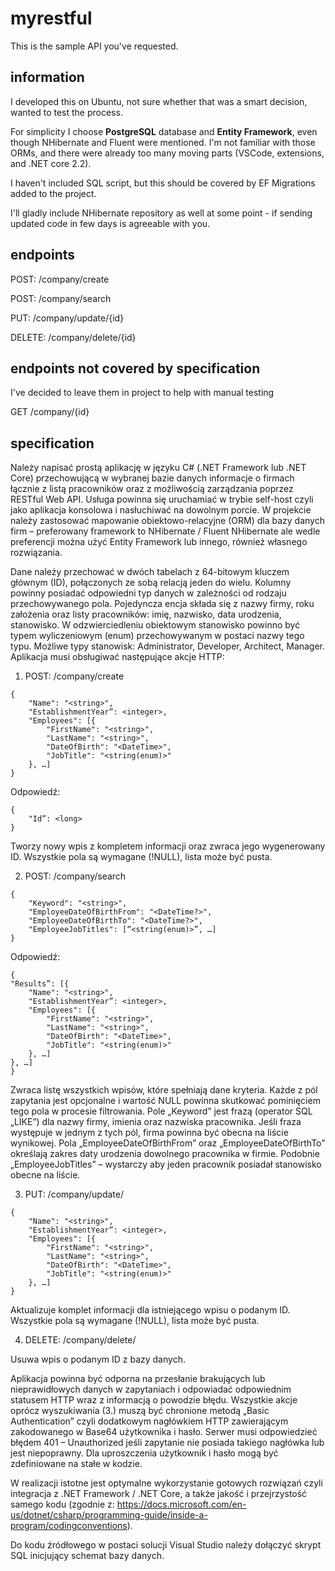 # myrestful
This is the sample API you've requested.

## information
I developed this on Ubuntu, not sure whether that was a smart decision, wanted to test the process.

For simplicity I choose **PostgreSQL** database and **Entity Framework**, even though NHibernate and Fluent were mentioned. I'm not familiar with those ORMs, and there were already too many moving parts (VSCode, extensions, and .NET core 2.2).

I haven't included SQL script, but this should be covered by EF Migrations added to the project.

I'll gladly include NHibernate repository as well at some point - if sending updated code in few days is agreeable with you.

## endpoints
POST: /company/create

POST: /company/search

PUT: /company/update/{id}

DELETE: /company/delete/{id}

## endpoints not covered by specification
I've decided to leave them in project to help with manual testing

GET /company/{id}

## specification
Należy napisać prostą aplikację w języku C# (.NET Framework lub .NET Core) przechowującą w
wybranej bazie danych informacje o firmach łącznie z listą pracowników oraz z możliwością
zarządzania poprzez RESTful Web API. Usługa powinna się uruchamiać w trybie self-host czyli jako
aplikacja konsolowa i nasłuchiwać na dowolnym porcie. W projekcie należy zastosować mapowanie
obiektowo-relacyjne (ORM) dla bazy danych firm – preferowany framework to NHibernate / Fluent
NHibernate ale wedle preferencji można użyć Entity Framework lub innego, również własnego
rozwiązania.

Dane należy przechować w dwóch tabelach z 64-bitowym kluczem głównym (ID), połączonych ze
sobą relacją jeden do wielu. Kolumny powinny posiadać odpowiedni typ danych w zależności od
rodzaju przechowywanego pola. Pojedyncza encja składa się z nazwy firmy, roku założenia oraz listy
pracowników: imię, nazwisko, data urodzenia, stanowisko. W odzwierciedleniu obiektowym
stanowisko powinno być typem wyliczeniowym (enum) przechowywanym w postaci nazwy tego
typu. Możliwe typy stanowisk: Administrator, Developer, Architect, Manager.
Aplikacja musi obsługiwać następujące akcje HTTP:
1. POST: /company/create
```
{
    "Name": "<string>",
    "EstablishmentYear”: <integer>,
    "Employees": [{
        "FirstName": "<string>",
        "LastName": "<string>",
        "DateOfBirth": "<DateTime>",
        "JobTitle": "<string(enum)>"
    }, …]
}
```

Odpowiedź:
```
{
    "Id”: <long>
}
```

Tworzy nowy wpis z kompletem informacji oraz zwraca jego wygenerowany ID. Wszystkie pola są
wymagane (!NULL), lista może być pusta.

2. POST: /company/search

```
{
    "Keyword": "<string>",
    "EmployeeDateOfBirthFrom": "<DateTime?>",
    "EmployeeDateOfBirthTo": "<DateTime?>",
    "EmployeeJobTitles": [“<string(enum)>”, …]
}
```

Odpowiedź:
```
{
"Results”: [{
    "Name": "<string>",
    "EstablishmentYear”: <integer>,
    "Employees": [{
        "FirstName": "<string>",
        "LastName": "<string>",
        "DateOfBirth": "<DateTime>",
        "JobTitle": "<string(enum)>"
    }, …]
}, …]
}
```

Zwraca listę wszystkich wpisów, które spełniają dane kryteria. Każde z pól zapytania jest opcjonalne i
wartość NULL powinna skutkować pominięciem tego pola w procesie filtrowania. Pole „Keyword” jest
frazą (operator SQL „LIKE”) dla nazwy firmy, imienia oraz nazwiska pracownika. Jeśli fraza występuje
w jednym z tych pól, firma powinna być obecna na liście wynikowej. Pola
„EmployeeDateOfBirthFrom” oraz „EmployeeDateOfBirthTo” określają zakres daty urodzenia
dowolnego pracownika w firmie. Podobnie „EmployeeJobTitles” – wystarczy aby jeden pracownik
posiadał stanowisko obecne na liście.

3. PUT: /company/update/<id>
```
{
    "Name": "<string>",
    "EstablishmentYear”: <integer>,
    "Employees": [{
        "FirstName": "<string>",
        "LastName": "<string>",
        "DateOfBirth": "<DateTime>",
        "JobTitle": "<string(enum)>"
    }, …]
}
```

Aktualizuje komplet informacji dla istniejącego wpisu o podanym ID. Wszystkie pola są wymagane
(!NULL), lista może być pusta.

4. DELETE: /company/delete/<id>

Usuwa wpis o podanym ID z bazy danych.

Aplikacja powinna być odporna na przesłanie brakujących lub nieprawidłowych danych w
zapytaniach i odpowiadać odpowiednim statusem HTTP wraz z informacją o powodzie błędu.
Wszystkie akcje oprócz wyszukiwania (3.) muszą być chronione metodą „Basic Authentication” czyli
dodatkowym nagłówkiem HTTP zawierającym zakodowanego w Base64 użytkownika i hasło. Serwer
musi odpowiedzieć błędem 401 – Unauthorized jeśli zapytanie nie posiada takiego nagłówka lub jest
niepoprawny. Dla uproszczenia użytkownik i hasło mogą być zdefiniowane na stałe w kodzie.

W realizacji istotne jest optymalne wykorzystanie gotowych rozwiązań czyli integracja z .NET
Framework / .NET Core, a także jakość i przejrzystość samego kodu (zgodnie z:
https://docs.microsoft.com/en-us/dotnet/csharp/programming-guide/inside-a-program/codingconventions).

Do kodu źródłowego w postaci solucji Visual Studio należy dołączyć skrypt SQL inicjujący schemat
bazy danych.